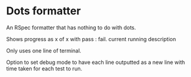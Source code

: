 # Dots formatter

An RSpec formatter that has nothing to do with dots.

Shows progress as x of x with pass : fail. current running description

Only uses one line of terminal.

Option to set debug mode to have each line outputted as a new line with
time taken for each test to run.


